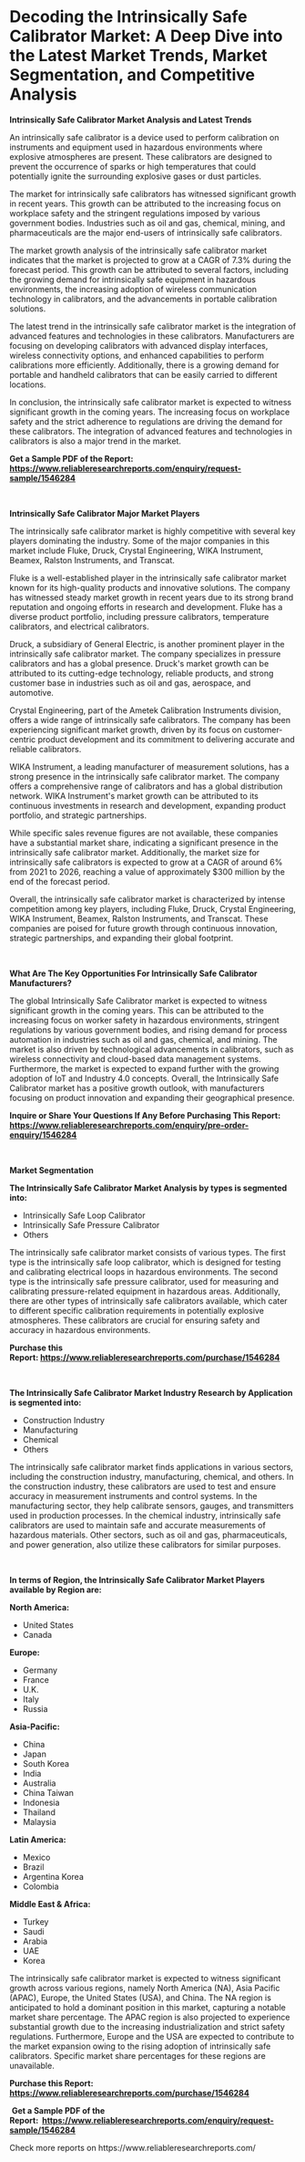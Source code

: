 <p><h1>Decoding the Intrinsically Safe Calibrator Market: A Deep Dive into the Latest Market Trends, Market Segmentation, and Competitive Analysis</h1></p><p><strong>Intrinsically Safe Calibrator Market Analysis and Latest Trends</strong></p>
<p><p>An intrinsically safe calibrator is a device used to perform calibration on instruments and equipment used in hazardous environments where explosive atmospheres are present. These calibrators are designed to prevent the occurrence of sparks or high temperatures that could potentially ignite the surrounding explosive gases or dust particles.</p><p>The market for intrinsically safe calibrators has witnessed significant growth in recent years. This growth can be attributed to the increasing focus on workplace safety and the stringent regulations imposed by various government bodies. Industries such as oil and gas, chemical, mining, and pharmaceuticals are the major end-users of intrinsically safe calibrators.</p><p>The market growth analysis of the intrinsically safe calibrator market indicates that the market is projected to grow at a CAGR of 7.3% during the forecast period. This growth can be attributed to several factors, including the growing demand for intrinsically safe equipment in hazardous environments, the increasing adoption of wireless communication technology in calibrators, and the advancements in portable calibration solutions.</p><p>The latest trend in the intrinsically safe calibrator market is the integration of advanced features and technologies in these calibrators. Manufacturers are focusing on developing calibrators with advanced display interfaces, wireless connectivity options, and enhanced capabilities to perform calibrations more efficiently. Additionally, there is a growing demand for portable and handheld calibrators that can be easily carried to different locations.</p><p>In conclusion, the intrinsically safe calibrator market is expected to witness significant growth in the coming years. The increasing focus on workplace safety and the strict adherence to regulations are driving the demand for these calibrators. The integration of advanced features and technologies in calibrators is also a major trend in the market.</p></p>
<p><strong>Get a Sample PDF of the Report:&nbsp; <a href="https://www.reliableresearchreports.com/enquiry/request-sample/1546284">https://www.reliableresearchreports.com/enquiry/request-sample/1546284</a></strong></p>
<p>&nbsp;</p>
<p><strong>Intrinsically Safe Calibrator Major Market Players</strong></p>
<p><p>The intrinsically safe calibrator market is highly competitive with several key players dominating the industry. Some of the major companies in this market include Fluke, Druck, Crystal Engineering, WIKA Instrument, Beamex, Ralston Instruments, and Transcat.</p><p>Fluke is a well-established player in the intrinsically safe calibrator market known for its high-quality products and innovative solutions. The company has witnessed steady market growth in recent years due to its strong brand reputation and ongoing efforts in research and development. Fluke has a diverse product portfolio, including pressure calibrators, temperature calibrators, and electrical calibrators.</p><p>Druck, a subsidiary of General Electric, is another prominent player in the intrinsically safe calibrator market. The company specializes in pressure calibrators and has a global presence. Druck's market growth can be attributed to its cutting-edge technology, reliable products, and strong customer base in industries such as oil and gas, aerospace, and automotive.</p><p>Crystal Engineering, part of the Ametek Calibration Instruments division, offers a wide range of intrinsically safe calibrators. The company has been experiencing significant market growth, driven by its focus on customer-centric product development and its commitment to delivering accurate and reliable calibrators.</p><p>WIKA Instrument, a leading manufacturer of measurement solutions, has a strong presence in the intrinsically safe calibrator market. The company offers a comprehensive range of calibrators and has a global distribution network. WIKA Instrument's market growth can be attributed to its continuous investments in research and development, expanding product portfolio, and strategic partnerships.</p><p>While specific sales revenue figures are not available, these companies have a substantial market share, indicating a significant presence in the intrinsically safe calibrator market. Additionally, the market size for intrinsically safe calibrators is expected to grow at a CAGR of around 6% from 2021 to 2026, reaching a value of approximately $300 million by the end of the forecast period.</p><p>Overall, the intrinsically safe calibrator market is characterized by intense competition among key players, including Fluke, Druck, Crystal Engineering, WIKA Instrument, Beamex, Ralston Instruments, and Transcat. These companies are poised for future growth through continuous innovation, strategic partnerships, and expanding their global footprint.</p></p>
<p>&nbsp;</p>
<p><strong>What Are The Key Opportunities For Intrinsically Safe Calibrator Manufacturers?</strong></p>
<p><p>The global Intrinsically Safe Calibrator market is expected to witness significant growth in the coming years. This can be attributed to the increasing focus on worker safety in hazardous environments, stringent regulations by various government bodies, and rising demand for process automation in industries such as oil and gas, chemical, and mining. The market is also driven by technological advancements in calibrators, such as wireless connectivity and cloud-based data management systems. Furthermore, the market is expected to expand further with the growing adoption of IoT and Industry 4.0 concepts. Overall, the Intrinsically Safe Calibrator market has a positive growth outlook, with manufacturers focusing on product innovation and expanding their geographical presence.</p></p>
<p><strong>Inquire or Share Your Questions If Any Before Purchasing This Report: <a href="https://www.reliableresearchreports.com/enquiry/pre-order-enquiry/1546284">https://www.reliableresearchreports.com/enquiry/pre-order-enquiry/1546284</a></strong></p>
<p>&nbsp;</p>
<p><strong>Market Segmentation</strong></p>
<p><strong>The Intrinsically Safe Calibrator Market Analysis by types is segmented into:</strong></p>
<p><ul><li>Intrinsically Safe Loop Calibrator</li><li>Intrinsically Safe Pressure Calibrator</li><li>Others</li></ul></p>
<p><p>The intrinsically safe calibrator market consists of various types. The first type is the intrinsically safe loop calibrator, which is designed for testing and calibrating electrical loops in hazardous environments. The second type is the intrinsically safe pressure calibrator, used for measuring and calibrating pressure-related equipment in hazardous areas. Additionally, there are other types of intrinsically safe calibrators available, which cater to different specific calibration requirements in potentially explosive atmospheres. These calibrators are crucial for ensuring safety and accuracy in hazardous environments.</p></p>
<p><strong>Purchase this Report:&nbsp;<a href="https://www.reliableresearchreports.com/purchase/1546284">https://www.reliableresearchreports.com/purchase/1546284</a></strong></p>
<p>&nbsp;</p>
<p><strong>The Intrinsically Safe Calibrator Market Industry Research by Application is segmented into:</strong></p>
<p><ul><li>Construction Industry</li><li>Manufacturing</li><li>Chemical</li><li>Others</li></ul></p>
<p><p>The intrinsically safe calibrator market finds applications in various sectors, including the construction industry, manufacturing, chemical, and others. In the construction industry, these calibrators are used to test and ensure accuracy in measurement instruments and control systems. In the manufacturing sector, they help calibrate sensors, gauges, and transmitters used in production processes. In the chemical industry, intrinsically safe calibrators are used to maintain safe and accurate measurements of hazardous materials. Other sectors, such as oil and gas, pharmaceuticals, and power generation, also utilize these calibrators for similar purposes.</p></p>
<p>&nbsp;</p>
<p><strong>In terms of Region, the Intrinsically Safe Calibrator Market Players available by Region are:</strong></p>
<p>
    <p> <strong> North America: </strong>
        <ul>
            <li>United States</li>
            <li>Canada</li>
        </ul>
        </p> 
    <p> <strong> Europe: </strong>
        <ul>
            <li>Germany</li>
            <li>France</li>
            <li>U.K.</li>
            <li>Italy</li>
            <li>Russia</li>
        </ul>
        </p> 
    <p> <strong> Asia-Pacific: </strong>
        <ul>
            <li>China</li>
            <li>Japan</li>
            <li>South Korea</li>
            <li>India</li>
            <li>Australia</li>
            <li>China Taiwan</li>
            <li>Indonesia</li>
            <li>Thailand</li>
            <li>Malaysia</li>
        </ul>
        </p> 
    <p> <strong> Latin America: </strong>
        <ul>
            <li>Mexico</li>
            <li>Brazil</li>
            <li>Argentina Korea</li>
            <li>Colombia</li>
        </ul>
        </p> 
    <p> <strong> Middle East & Africa: </strong>
        <ul>
            <li>Turkey</li>
            <li>Saudi</li>
            <li>Arabia</li>
            <li>UAE</li>
            <li>Korea</li>
        </ul>
    </p>
    </p>
<p><p>The intrinsically safe calibrator market is expected to witness significant growth across various regions, namely North America (NA), Asia Pacific (APAC), Europe, the United States (USA), and China. The NA region is anticipated to hold a dominant position in this market, capturing a notable market share percentage. The APAC region is also projected to experience substantial growth due to the increasing industrialization and strict safety regulations. Furthermore, Europe and the USA are expected to contribute to the market expansion owing to the rising adoption of intrinsically safe calibrators. Specific market share percentages for these regions are unavailable.</p></p>
<p><strong>Purchase this Report: <a href="https://www.reliableresearchreports.com/purchase/1546284">https://www.reliableresearchreports.com/purchase/1546284</a></strong></p>
<p>&nbsp;<strong>Get a Sample PDF of the Report:&nbsp;&nbsp;<a href="https://www.reliableresearchreports.com/enquiry/request-sample/1546284">https://www.reliableresearchreports.com/enquiry/request-sample/1546284</a></strong></p>
<p><strong></strong></p>
<p>Check more reports on https://www.reliableresearchreports.com/</p>